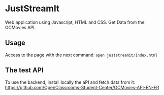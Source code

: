 # JustStreamIt

Web application using Javascript, HTML and CSS.
Get Data from the OCMovies API.

## Usage
Access to the page with the next command:
    `open juststreamit/index.html`

## The test API
To use the backend, install locally the aPI and fetch data from it:
https://github.com/OpenClassrooms-Student-Center/OCMovies-API-EN-FR
